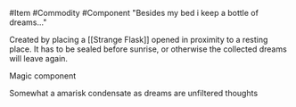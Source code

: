 #Item #Commodity #Component 
"Besides my bed i keep a bottle of dreams..."

Created by placing a [[Strange Flask]] opened in proximity to a resting place. 
It has to be sealed before sunrise, or otherwise the collected dreams will leave again. 

Magic component

Somewhat a amarisk condensate as dreams are unfiltered thoughts
